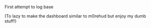 First attempt to log base

(To lazy to make the dashboard similar to m0rehud but enjoy my dumb stuff!)
